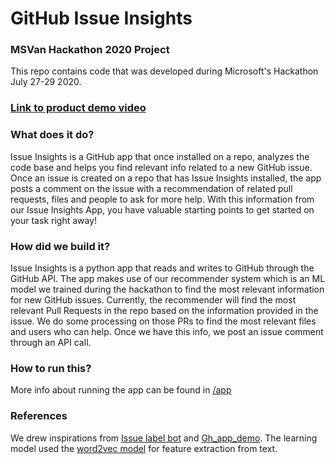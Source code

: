# GitHub Issue Insights

### MSVan Hackathon 2020 Project
This repo contains code that was developed during Microsoft's Hackathon July 27-29 2020.

### [Link to product demo video](https://microsoft-my.sharepoint.com/:v:/p/sichitha/EXAGYzegCN9Npw-gIdrpjp0Bq7DdG7a_Dk8fbGmwE-l4cw?e=yum2zV)

### What does it do?
Issue Insights is a GitHub app that once installed on a repo, analyzes the code base and helps you find relevant info related to a new GitHub issue.
Once an issue is created on a repo that has Issue Insights installed, the app posts a comment on the issue with a recommendation of related pull requests, files and people to ask for more help. With this information from our Issue Insights App, you have valuable starting points to get started on your task right away!

### How did we build it?
Issue Insights is a python app that reads and writes to GitHub through the GitHub API. The app makes use of our recommender system which is an ML model we trained during the hackathon to find the most relevant information for new GitHub issues. Currently, the recommender will find the most relevant Pull Requests in the repo based on the information provided in the issue. We do some processing on those PRs to find the most relevant files and users who can help. 
Once we have this info, we post an issue comment through an API call. 

### How to run this?
More info about running the app can be found in [/app](https://github.com/alekhyareddy28/Github-Issue-Insights/tree/master/app)

### References
We drew inspirations from [Issue label bot](https://github.com/machine-learning-apps/Issue-Label-Bot) and [Gh_app_demo](https://github.com/Mariatta/gh_app_demo).
The learning model used the [word2vec model](https://github.com/alexandres/lexvec) for feature extraction from text.
